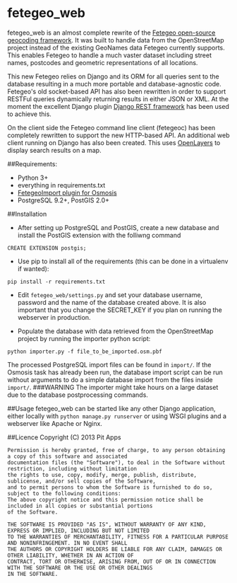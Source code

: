 fetegeo_web
=============

fetegeo_web is an almost complete rewrite of the [Fetegeo open-source geocoding framework](https://github.com/ltratt/fetegeo).
It was built to handle data from the OpenStreetMap project instead of the existing GeoNames data Fetegeo currently supports.
This enables Fetegeo to handle a much vaster dataset including street names, postcodes and geometric representations of all locations.

This new Fetegeo relies on Django and its ORM for all queries sent to the database resulting in a much more portable and database-agnostic code. 
Fetegeo's old socket-based API has also been rewritten in order to support RESTFul queries dynamically returning results in either JSON or XML.
At the moment the excellent Django plugin [Django REST framework](http://django-rest-framework.org/) has been used to achieve this.

On the client side the Fetegeo command line client (fetegeoc) has been completely rewritten to support the new HTTP-based API.
An additional web client running on Django has also been created. This uses [OpenLayers](http://openlayers.org/) to display search results on a map.


##Requirements:
 - Python 3+
 - everything in requirements.txt
 - [FetegeoImport plugin for Osmosis](https://github.com/koyote/FetegeoImport)
 - PostgreSQL 9.2+, PostGIS 2.0+

##Installation
- After setting up PostgreSQL and PostGIS, create a new database and install the PostGIS extension with the folliwng command
```
CREATE EXTENSION postgis;
```

- Use pip to install all of the requirements (this can be done in a virtualenv if wanted):
```
pip install -r requirements.txt
```

- Edit ```fetegeo_web/settings.py``` and set your database username, password and the name of the database created above.
  It is also important that you change the SECRET_KEY if you plan on running the webserver in production.

- Populate the database with data retrieved from the OpenStreetMap project by running the importer python script:
```
python importer.py -f file_to_be_imported.osm.pbf
```
  The processed PostgreSQL import files can be found in ```import/```.
  If the Osmosis task has already been run, the database import script can be run without arguments to do a simple database import from the files inside ```import/```.
  ###WARNING
  The importer might take hours on a large dataset due to the database postprocessing commands.


##Usage
fetegeo_web can be started like any other Django application, either locally with ```python manage.py runserver``` or using WSGI plugins and a webserver like Apache or Nginx.


##Licence
    Copyright (C) 2013 Pit Apps
  
    Permission is hereby granted, free of charge, to any person obtaining a copy of this software and associated 
    documentation files (the "Software"), to deal in the Software without restriction, including without limitation 
    the rights to use, copy, modify, merge, publish, distribute, sublicense, and/or sell copies of the Software, 
    and to permit persons to whom the Software is furnished to do so, subject to the following conditions:
    The above copyright notice and this permission notice shall be included in all copies or substantial portions 
    of the Software.
    
    THE SOFTWARE IS PROVIDED "AS IS", WITHOUT WARRANTY OF ANY KIND, EXPRESS OR IMPLIED, INCLUDING BUT NOT LIMITED 
    TO THE WARRANTIES OF MERCHANTABILITY, FITNESS FOR A PARTICULAR PURPOSE AND NONINFRINGEMENT. IN NO EVENT SHALL 
    THE AUTHORS OR COPYRIGHT HOLDERS BE LIABLE FOR ANY CLAIM, DAMAGES OR OTHER LIABILITY, WHETHER IN AN ACTION OF 
    CONTRACT, TORT OR OTHERWISE, ARISING FROM, OUT OF OR IN CONNECTION WITH THE SOFTWARE OR THE USE OR OTHER DEALINGS 
    IN THE SOFTWARE.
